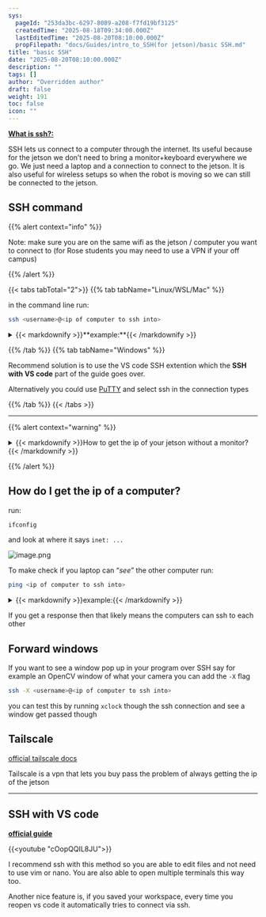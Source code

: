 ```yaml
---
sys:
  pageId: "253da3bc-6297-8089-a208-f7fd19bf3125"
  createdTime: "2025-08-18T09:34:00.000Z"
  lastEditedTime: "2025-08-20T08:10:00.000Z"
  propFilepath: "docs/Guides/intro_to_SSH(for jetson)/basic SSH.md"
title: "basic SSH"
date: "2025-08-20T08:10:00.000Z"
description: ""
tags: []
author: "Overridden author"
draft: false
weight: 191
toc: false
icon: ""
---
```


[**What is ssh?:**](https://www.cloudflare.com/learning/access-management/what-is-ssh/)

SSH lets us connect to a computer through the internet. Its useful because for the jetson we don’t need to bring a monitor+keyboard everywhere we go. We just need a laptop and a connection to connect to the jetson. It is also useful for wireless setups so when the robot is moving so we can still be connected to the jetson.

## SSH command

{{% alert context="info" %}}

Note: make sure you are on the same wifi as the jetson / computer you want to connect to (for Rose students you may need to use a VPN if your off campus)

{{% /alert %}}

{{< tabs tabTotal="2">}}
{{% tab tabName="Linux/WSL/Mac" %}}

in the command line run:

```bash
ssh <username>@<ip of computer to ssh into>
```

<details>
  <summary>{{< markdownify >}}**example:**{{< /markdownify >}}</summary>
  
```cpp
ssh admin@192.167.188.15
```

</details>



{{% /tab %}}
{{% tab tabName="Windows" %}}

Recommend solution is to use the VS code SSH extention which the **SSH with VS code** part of the guide goes over.

Alternatively you could use [PuTTY](https://www.chiark.greenend.org.uk/~sgtatham/putty/latest.html) and select ssh in the connection types

{{% /tab %}}
{{< /tabs >}}

---

{{% alert context="warning" %}}

<details>
  <summary>{{< markdownify >}}How to get the ip of your jetson without a monitor?{{< /markdownify >}}</summary>
  
Follow this guide: [**Connect to jetson using USB**](https://agmui.github.io/notion2hugo_test/docs/guides/intro_to_sshfor-jetson/connect-to-jetson-using-usb/)

</details>



{{% /alert %}}

## How do I get the ip of a computer?

run:

```cpp
ifconfig
```

and look at where it says `inet: ...`

![image.png](https://prod-files-secure.s3.us-west-2.amazonaws.com/d518164a-d88e-44d1-a4ee-3adb3bd8bce0/a2a34c82-c5fe-4bfb-87a8-3f112a31f757/image.png?X-Amz-Algorithm=AWS4-HMAC-SHA256&X-Amz-Content-Sha256=UNSIGNED-PAYLOAD&X-Amz-Credential=ASIAZI2LB4665W6FYKWU%2F20251010%2Fus-west-2%2Fs3%2Faws4_request&X-Amz-Date=20251010T012456Z&X-Amz-Expires=3600&X-Amz-Security-Token=IQoJb3JpZ2luX2VjEEkaCXVzLXdlc3QtMiJIMEYCIQCAk8NE%2BQhf09EjY29pFj0j23frU%2Bv9erGndsR393g7LAIhAIl3dN%2F7T%2FTXPQua%2BflCHGOETIrskxxI%2Fv5RKXMWe4ziKogECOL%2F%2F%2F%2F%2F%2F%2F%2F%2F%2FwEQABoMNjM3NDIzMTgzODA1IgwVMS1lSXodLVlUhtkq3APApF532owspjcdAnuiQGpGZ6pU%2FLLh38%2FuzlDiSUqCrgM%2FxBzJfrKsV6TgVpA2%2BujlUpeHRJTp4r2WS5jm23kFggoFoNnkJT9wXJvawwdMbxj8%2BKhy0a4fZiqLnoDxp29BV1V%2Btlnt%2FO4KxwHbY%2BrJRvRn8SL4XNEEJQVaUuQg8oWpfSsw3cDxyVv8Y2Cj1NfQ%2FlEy0zNVXMAM%2F0YKn5lx0pZbb5auRrIZ6hqzWI1bBI34sCdzXIuU3Kuirck9vXY2JJ4cqRv9zjznAjbqHrVIiEkrGz1v28c%2BKfb66p8DCC%2FFv3jbL1O%2F9SaByPyDU7oqKsdGx0PZH%2BiPE%2F%2F7xK7Sokd7s0wRjpDurXJJv62bY48xvAU3uTVg%2FOhDJ4LqWT2exCHGJSYa2nZFHeM4bKbUOqp6ZRtrD%2FbUOupaKAKhdpiSkNq1gsL85Z65xDt78JtHA2UwA02WtQyMwV%2BoC9oyq4zTAzVGoxiPw8yliWrrYH2rcTY1vRVBlpL6ZETj2SYJfQpQ1XTFxvm3gxJPNhnAKYAY94I28OpVUHK5LkKqCs%2FxqTCwFOFunf4XbQCBkH7iIV8WU0GAxpTC6TTzikY2YT5iAiFWhJTa57jt95Hm1mbuEJ5dpfKSE13GiDDJqKHHBjqkAUZgNnf%2BPAEbdWCyB%2B83nju0errwX2WdQD%2BKo5zkTcbppDt9gopLu1jVQbBhkQfHEXAGYbmalL3G8GtpPsOz%2FvemsqBtGr26WV5zi%2F%2BDddz0uoV7sLPIERucL4TFYhMJgDGLynzU235kzZpmChdn2QMOA%2F9moilZjpq1K%2FposKQDyHkeNSFSuaDdULgq6HM8Bfx2c5adrn%2Fy9cCiR3IgFur7CLGm&X-Amz-Signature=d27b10a17a5258b4ef814635bca6c3bdbbcefd1b425a2b6af6d57cd5d2614f76&X-Amz-SignedHeaders=host&x-amz-checksum-mode=ENABLED&x-id=GetObject)

To make check if you laptop can “_see_” the other computer run:

```bash
ping <ip of computer to ssh into>
```

<details>
  <summary>{{< markdownify >}}example:{{< /markdownify >}}</summary>
  
![image.png](https://prod-files-secure.s3.us-west-2.amazonaws.com/d518164a-d88e-44d1-a4ee-3adb3bd8bce0/8e32a003-a0dd-4e6d-b2ed-29d374c974a2/image.png?X-Amz-Algorithm=AWS4-HMAC-SHA256&X-Amz-Content-Sha256=UNSIGNED-PAYLOAD&X-Amz-Credential=ASIAZI2LB4664WAR73RL%2F20251010%2Fus-west-2%2Fs3%2Faws4_request&X-Amz-Date=20251010T012459Z&X-Amz-Expires=3600&X-Amz-Security-Token=IQoJb3JpZ2luX2VjEEkaCXVzLXdlc3QtMiJGMEQCICCcOLse%2BxV7xOjGLfDhVK%2FlV9RDZlbtjH6P2CIEXtodAiAB6jn4EuwYQAMdMwG%2FpLAR%2FZX3tUAyBN7k5%2BU6t2vMICqIBAji%2F%2F%2F%2F%2F%2F%2F%2F%2F%2F8BEAAaDDYzNzQyMzE4MzgwNSIMQALAfJTgPcwAVk51KtwDMA4jKAC%2BQ7XhGELje5%2FOvmYC5PHLtd7VFo9MZdfu2zSS5J4Oc3hLA%2FmKPrRSxfupLG6AstlPSgJdg6d%2B1v%2BrrzJoyaEmWyirpc3QJzA7jUTRSiqocCNhLNABjPPhfN2T2mMK7U8Oe52C0uCZzHYnEyseeTWF0FKh30P%2FgOCzQWhcfhwH3Xhg9T%2B4AS8nKZJ24C8LtfJGpryBJzgG5XC9yE32m88hoz8%2F0Yk7%2Bw%2FEuvnZKa9LZRgSl4ou136nrfcZ5yb2%2FpxGdJz2VZAbpPnmOULmSvRDVhRUeOHPiixd51IMZ8xUvwe4ena%2FHQpatT4jQIBRmW2ngtXOonPl1EqpL6eHsbIN0Pa8ja5UaIzDJDzPQRXRpFaN5fPDjAFcuMQH97Ck75AcjQCpvjTpqjPWATErrYI3hlkvJ6x0PN3CQ392oE6yFeY5AMmolLj%2FmLr1RU5P%2B6I%2BkZg%2BvDOPdPUz0MvoNxXI%2Bm%2BL0weNigyN2WAdgdXfgdTJKMvxSPlegmrc4iZ%2FpNeH6I827aqumYiFeVN2srhbuNeprXpZ68AcbcUR74OwYA5wOAph3CJkx7ixTjLIjIf6C4RaUdDfr7ZpD5GMM404qUjm3nMCF0BEtFkcUL%2BX6CsHxBatfUgw3aihxwY6pgFoI%2BpoA1jVSdIKmV%2Fw1FO%2Bojlwu%2FsTDk%2FHEnA8buvMjGTDdPt5uBrJB%2BhPwl9SOabFtLZ99xFyoOQmnhhsCsyNcJKuMP8TXv6Z653Rq25KlAjfZAEJFMAthzZbRdAFvt49SjLER81hGMqNtiFC2ddlgNFBVTKAtayGEguTAbA7dUw7HIlJ4eWtudk1Rg2xWLlwUsHqpYFBHzFhGIwtIwzQFSzCBrrv&X-Amz-Signature=8d5187bb0bbbbc15b3a14ffb57372f3864ff3c37fa2113ffeefc3f5cf6735a93&X-Amz-SignedHeaders=host&x-amz-checksum-mode=ENABLED&x-id=GetObject)

</details>



If you get a response then that likely means the computers can ssh to each other

## Forward windows

If you want to see a window pop up in your program over SSH say for example an OpenCV window of what your camera you can add the `-X` flag

```bash
ssh -X <username>@<ip of computer to ssh into>
```

you can test this by running `xclock` though the ssh connection and see a window get passed though

## Tailscale

[official tailscale docs](https://tailscale.com/)

Tailscale is a vpn that lets you buy pass the problem of always getting the ip of the jetson

---

## SSH with VS code

[**official guide**](https://code.visualstudio.com/docs/remote/ssh#_connect-to-a-remote-host)

{{<youtube "cOopQQIL8JU">}}

I recommend ssh with this method so you are able to edit files and not need to use vim or nano. You are also able to open multiple terminals this way too.

Another nice feature is, if you saved your workspace, every time you reopen vs code it automatically tries to connect via ssh.
